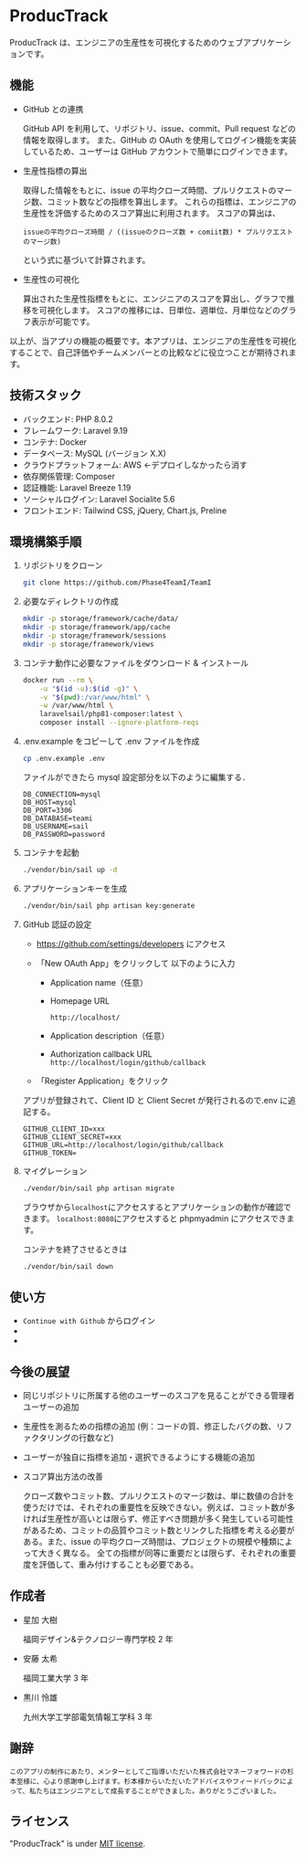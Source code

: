# ProducTrack

ProducTrack は、エンジニアの生産性を可視化するためのウェブアプリケーションです。

## 機能

-   GitHub との連携

    GitHub API を利用して、リポジトリ、issue、commit、Pull request などの情報を取得します。
    また、GitHub の OAuth を使用してログイン機能を実装しているため、ユーザーは GitHub アカウントで簡単にログインできます。

-   生産性指標の算出

    取得した情報をもとに、issue の平均クローズ時間、プルリクエストのマージ数、コミット数などの指標を算出します。
    これらの指標は、エンジニアの生産性を評価するためのスコア算出に利用されます。
    スコアの算出は、

    `issueの平均クローズ時間 / ((issueのクローズ数 + comiit数) * プルリクエストのマージ数)`

    という式に基づいて計算されます。

-   生産性の可視化

    算出された生産性指標をもとに、エンジニアのスコアを算出し、グラフで推移を可視化します。
    スコアの推移には、日単位、週単位、月単位などのグラフ表示が可能です。

以上が、当アプリの機能の概要です。本アプリは、エンジニアの生産性を可視化することで、自己評価やチームメンバーとの比較などに役立つことが期待されます。

## 技術スタック

-   バックエンド: PHP 8.0.2
-   フレームワーク: Laravel 9.19
-   コンテナ: Docker
-   データベース: MySQL (バージョン X.X)
-   クラウドプラットフォーム: AWS <-デプロイしなかったら消す
-   依存関係管理: Composer
-   認証機能: Laravel Breeze 1.19
-   ソーシャルログイン: Laravel Socialite 5.6
-   フロントエンド: Tailwind CSS, jQuery, Chart.js, Preline

## 環境構築手順

1. リポジトリをクローン

    ```sh
    git clone https://github.com/Phase4TeamI/TeamI
    ```

2. 必要なディレクトリの作成

    ```sh
    mkdir -p storage/framework/cache/data/
    mkdir -p storage/framework/app/cache
    mkdir -p storage/framework/sessions
    mkdir -p storage/framework/views
    ```

3. コンテナ動作に必要なファイルをダウンロード & インストール

    ```sh
    docker run --rm \
        -u "$(id -u):$(id -g)" \
        -v "$(pwd):/var/www/html" \
        -w /var/www/html \
        laravelsail/php81-composer:latest \
        composer install --ignore-platform-reqs
    ```

4. .env.example をコピーして .env ファイルを作成

    ```sh
    cp .env.example .env
    ```

    ファイルができたら mysql 設定部分を以下のように編集する．

    ```bash:.env
    DB_CONNECTION=mysql
    DB_HOST=mysql
    DB_PORT=3306
    DB_DATABASE=teami
    DB_USERNAME=sail
    DB_PASSWORD=password
    ```

5. コンテナを起動

    ```sh
    ./vendor/bin/sail up -d
    ```

6. アプリケーションキーを生成

    ```sh
    ./vendor/bin/sail php artisan key:generate
    ```

7. GitHub 認証の設定

    - https://github.com/settings/developers にアクセス
    - 「New OAuth App」をクリックして
      以下のように入力

        - Application name（任意）

        - Homepage URL

            `http://localhost/`

        - Application description（任意）

        - Authorization callback URL
          `http://localhost/login/github/callback`

    - 「Register Application」をクリック

    アプリが登録されて、Client ID と Client Secret が発行されるので.env に追記する。

    ```bash:.env
    GITHUB_CLIENT_ID=xxx
    GITHUB_CLIENT_SECRET=xxx
    GITHUB_URL=http://localhost/login/github/callback
    GITHUB_TOKEN=
    ```

8. マイグレーション

    ```sh
    ./vendor/bin/sail php artisan migrate
    ```

    ブラウザから`localhost`にアクセスするとアプリケーションの動作が確認できます。
    `localhost:8080`にアクセスすると phpmyadmin にアクセスできます。

    コンテナを終了させるときは

    ```sh
    ./vendor/bin/sail down
    ```

## 使い方

-   `Continue with Github` からログイン
-
-

## 今後の展望

-   同じリポジトリに所属する他のユーザーのスコアを見ることができる管理者ユーザーの追加
-   生産性を測るための指標の追加 (例：コードの質、修正したバグの数、リファクタリングの行数など)
-   ユーザーが独自に指標を追加・選択できるようにする機能の追加
-   スコア算出方法の改善

    クローズ数やコミット数、プルリクエストのマージ数は、単に数値の合計を使うだけでは、それぞれの重要性を反映できない。例えば、コミット数が多ければ生産性が高いとは限らず、修正すべき問題が多く発生している可能性があるため、コミットの品質やコミット数とリンクした指標を考える必要がある。また、issue の平均クローズ時間は、プロジェクトの規模や種類によって大きく異なる。
    全ての指標が同等に重要だとは限らず、それぞれの重要度を評価して、重み付けすることも必要である。

## 作成者

-   星加 大樹

    福岡デザイン&テクノロジー専門学校 2 年

-   安藤 太希

    福岡工業大学 3 年

-   黒川 怜雄

    九州大学工学部電気情報工学科 3 年

## 謝辞

    このアプリの制作にあたり、メンターとしてご指導いただいた株式会社マネーフォワードの杉本至様に、心より感謝申し上げます。杉本様からいただいたアドバイスやフィードバックによって、私たちはエンジニアとして成長することができました。ありがとうございました。

## ライセンス

"ProducTrack" is under [MIT license](https://en.wikipedia.org/wiki/MIT_License).
